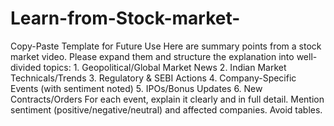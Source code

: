# Learn-from-Stock-market-

 Copy-Paste Template for Future Use
	Here are summary points from a stock market video. Please expand them and structure the explanation into well-divided topics:
		1. Geopolitical/Global Market News
		2. Indian Market Technicals/Trends
		3. Regulatory & SEBI Actions
		4. Company-Specific Events (with sentiment noted)
		5. IPOs/Bonus Updates
		6. New Contracts/Orders
For each event, explain it clearly and in full detail. Mention sentiment (positive/negative/neutral) and affected companies. Avoid tables.
